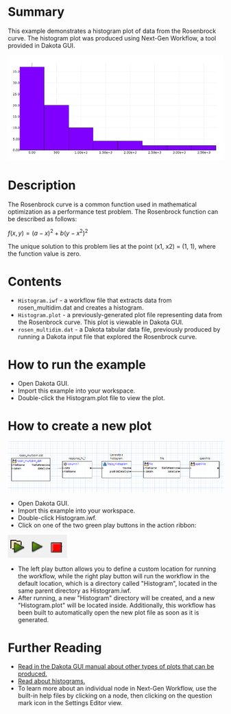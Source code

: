 # Summary

This example demonstrates a histogram plot of data from the Rosenbrock curve.  The histogram plot was produced using Next-Gen Workflow, a tool provided in Dakota GUI.

![alt text](img/histogram.png "Example plot")
 
# Description

The Rosenbrock curve is a common function used in mathematical optimization as a performance test problem.  The Rosenbrock function can be described as follows:

$` f(x,y) = (a-x)^2 + b(y-x^2)^2 `$

The unique solution to this problem lies at the point (x1, x2) = (1, 1), where the function value is zero.

# Contents

- `Histogram.iwf` - a workflow file that extracts data from rosen_multidim.dat and creates a histogram.
- `Histogram.plot` - a previously-generated plot file representing data from the Rosenbrock curve.  This plot is viewable in Dakota GUI.
- `rosen_multidim.dat` - a Dakota tabular data file, previously produced by running a Dakota input file that explored the Rosenbrock curve. 

# How to run the example

- Open Dakota GUI.
- Import this example into your workspace.
- Double-click the Histogram.plot file to view the plot.

# How to create a new plot

![alt text](img/workflow.png "The workflow")

- Open Dakota GUI.
- Import this example into your workspace.
- Double-click Histogram.iwf.
- Click on one of the two green play buttons in the action ribbon:

![alt text](img/workflowActions.png "Workflow actions")

- The left play button allows you to define a custom location for running the workflow, while the right play button will run the workflow in the default location, which is a directory called "Histogram", located in the same parent directory as Histogram.iwf.
- After running, a new "Histogram" directory will be created, and a new "Histogram.plot" will be located inside.  Additionally, this workflow has been built to automatically open the new plot file as soon as it is generated.

# Further Reading

- [Read in the Dakota GUI manual about other types of plots that can be produced.](https://dakota.sandia.gov/content/chartreuse-1)
- [Read about histograms.](https://en.wikipedia.org/wiki/Histogram)
- To learn more about an individual node in Next-Gen Workflow, use the built-in help files by clicking on a node, then clicking on the question mark icon in the Settings Editor view.
